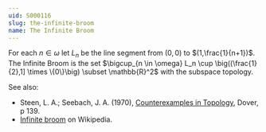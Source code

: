 ```yaml
---
uid: S000116
slug: the-infinite-broom
name: The Infinite Broom
---
```

For each $n \in \omega$ let $L_n$ be the line segment from $(0,0)$ to $(1,\frac{1}{n+1})$. The Infinite Broom is the set $\bigcup_{n \in \omega} L_n \cup \big((\frac{1}{2},1] \times \{0\}\big) \subset \mathbb{R}^2$ with the subspace topology.

See also:

* Steen, L. A.; Seebach, J. A. (1970), [Counterexamples in Topology](http://books.google.com/books/about/Counterexamples_in_Topology.html?id=DkEuGkOtSrUC), Dover, p 139.
* [Infinite broom](http://en.wikipedia.org/wiki/Infinite_broom) on Wikipedia.

